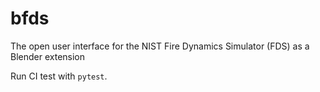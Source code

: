 # bfds
The open user interface for the NIST Fire Dynamics Simulator (FDS) as a Blender extension

Run CI test with `pytest`. 